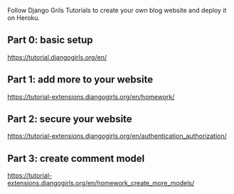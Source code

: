 Follow Django Grils Tutorials to create your own blog website and deploy it on Heroku. 

## Part 0: basic setup

https://tutorial.djangogirls.org/en/

## Part 1: add more to your website

https://tutorial-extensions.djangogirls.org/en/homework/

## Part 2: secure your website 

https://tutorial-extensions.djangogirls.org/en/authentication_authorization/

## Part 3: create comment model

https://tutorial-extensions.djangogirls.org/en/homework_create_more_models/


